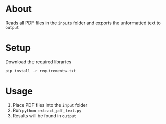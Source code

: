 # About
Reads all PDF files in the `inputs` folder and exports the unformatted text to `output`

# Setup
Download the required libraries

`pip install -r requirements.txt`

# Usage
1. Place PDF files into the `input` folder
2. Run `python extract_pdf_text.py`
3. Results will be found in `output`